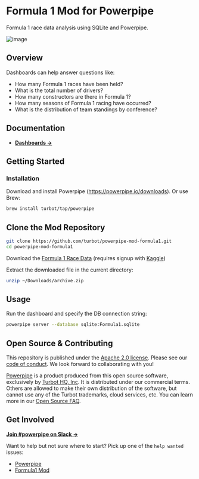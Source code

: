 # Formula 1 Mod for Powerpipe

Formula 1 race data analysis using SQLite and Powerpipe.

![image](https://github.com/turbot/powerpipe-mod-formula1/assets/72413708/64420d27-345c-4d06-a401-af805067629d)

## Overview

Dashboards can help answer questions like:

- How many Formula 1 races have been held?
- What is the total number of drivers?
- How many constructors are there in Formula 1?
- How many seasons of Formula 1 racing have occurred?
- What is the distribution of team standings by conference?

## Documentation

- **[Dashboards →](https://hub.powerpipe.io/mods/turbot/formula1/dashboards)**

## Getting Started

### Installation

Download and install Powerpipe (https://powerpipe.io/downloads). Or use Brew:

```sh
brew install turbot/tap/powerpipe
```

## Clone the Mod Repository

```sh
git clone https://github.com/turbot/powerpipe-mod-formula1.git
cd powerpipe-mod-formula1
```

Download the [Formula 1 Race Data](https://www.kaggle.com/datasets/davidcochran/formula-1-race-data-sqlite) (requires signup with [Kaggle](https://www.kaggle.com/))

Extract the downloaded file in the current directory:

```sh
unzip ~/Downloads/archive.zip
```

## Usage

Run the dashboard and specify the DB connection string:

```sh
powerpipe server --database sqlite:Formula1.sqlite
```

## Open Source & Contributing

This repository is published under the [Apache 2.0 license](https://www.apache.org/licenses/LICENSE-2.0). Please see our [code of conduct](https://github.com/turbot/.github/blob/main/CODE_OF_CONDUCT.md). We look forward to collaborating with you!

[Powerpipe](https://powerpipe.io) is a product produced from this open source software, exclusively by [Turbot HQ, Inc](https://turbot.com). It is distributed under our commercial terms. Others are allowed to make their own distribution of the software, but cannot use any of the Turbot trademarks, cloud services, etc. You can learn more in our [Open Source FAQ](https://turbot.com/open-source).

## Get Involved

**[Join #powerpipe on Slack →](https://powerpipe.io/community/join)**

Want to help but not sure where to start? Pick up one of the `help wanted` issues:

- [Powerpipe](https://github.com/turbot/powerpipe/labels/help%20wanted)
- [Formula1 Mod](https://github.com/turbot/powerpipe-mod-formula1/labels/help%20wanted)